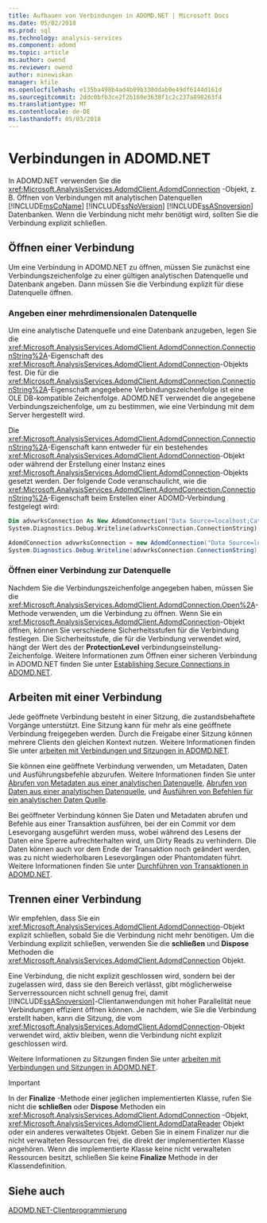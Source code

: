 ```yaml
---
title: Aufbauen von Verbindungen in ADOMD.NET | Microsoft Docs
ms.date: 05/02/2018
ms.prod: sql
ms.technology: analysis-services
ms.component: adomd
ms.topic: article
ms.author: owend
ms.reviewer: owend
author: minewiskan
manager: kfile
ms.openlocfilehash: e135ba498b4ad4b09b330ddab0e49df6144d161d
ms.sourcegitcommit: 2ddc0bfb3ce2f2b160e3638f1c2c237a898263f4
ms.translationtype: MT
ms.contentlocale: de-DE
ms.lasthandoff: 05/03/2018
---
```

# <a name="connections-in-adomdnet"></a>Verbindungen in ADOMD.NET
  In ADOMD.NET verwenden Sie die <xref:Microsoft.AnalysisServices.AdomdClient.AdomdConnection> -Objekt, z. B. Öffnen von Verbindungen mit analytischen Datenquellen [!INCLUDE[msCoName](../../includes/msconame-md.md)] [!INCLUDE[ssNoVersion](../../includes/ssnoversion-md.md)] [!INCLUDE[ssASnoversion](../../includes/ssasnoversion-md.md)] Datenbanken. Wenn die Verbindung nicht mehr benötigt wird, sollten Sie die Verbindung explizit schließen.  
  
## <a name="opening-a-connection"></a>Öffnen einer Verbindung  
 Um eine Verbindung in ADOMD.NET zu öffnen, müssen Sie zunächst eine Verbindungszeichenfolge zu einer gültigen analytischen Datenquelle und Datenbank angeben. Dann müssen Sie die Verbindung explizit für diese Datenquelle öffnen.  
  
### <a name="specifying-a-multidimensional-data-source"></a>Angeben einer mehrdimensionalen Datenquelle  
 Um eine analytische Datenquelle und eine Datenbank anzugeben, legen Sie die <xref:Microsoft.AnalysisServices.AdomdClient.AdomdConnection.ConnectionString%2A>-Eigenschaft des <xref:Microsoft.AnalysisServices.AdomdClient.AdomdConnection>-Objekts fest. Die für die <xref:Microsoft.AnalysisServices.AdomdClient.AdomdConnection.ConnectionString%2A>-Eigenschaft angegebene Verbindungszeichenfolge ist eine OLE DB-kompatible Zeichenfolge. ADOMD.NET verwendet die angegebene Verbindungszeichenfolge, um zu bestimmen, wie eine Verbindung mit dem Server hergestellt wird.  
  
 Die <xref:Microsoft.AnalysisServices.AdomdClient.AdomdConnection.ConnectionString%2A>-Eigenschaft kann entweder für ein bestehendes <xref:Microsoft.AnalysisServices.AdomdClient.AdomdConnection>-Objekt oder während der Erstellung einer Instanz eines <xref:Microsoft.AnalysisServices.AdomdClient.AdomdConnection>-Objekts gesetzt werden. Der folgende Code veranschaulicht, wie die <xref:Microsoft.AnalysisServices.AdomdClient.AdomdConnection.ConnectionString%2A>-Eigenschaft beim Erstellen einer ADOMD-Verbindung festgelegt wird:  
  
```vb  
Dim advwrksConnection As New AdomdConnection("Data Source=localhost;Catalog=AdventureWorksAS")  
System.Diagnostics.Debug.Writeline(advwrksConnection.ConnectionString)  
```  
  
```csharp  
AdomdConnection advwrksConnection = new AdomdConnection("Data Source=localhost;Catalog=AdventureWorksAS");  
System.Diagnostics.Debug.Writeline(advwrksConnection.ConnectionString);  
```  
  
### <a name="opening-a-connection-to-the-data-source"></a>Öffnen einer Verbindung zur Datenquelle  
 Nachdem Sie die Verbindungszeichenfolge angegeben haben, müssen Sie die <xref:Microsoft.AnalysisServices.AdomdClient.AdomdConnection.Open%2A>-Methode verwenden, um die Verbindung zu öffnen. Wenn Sie ein <xref:Microsoft.AnalysisServices.AdomdClient.AdomdConnection>-Objekt öffnen, können Sie verschiedene Sicherheitsstufen für die Verbindung festlegen. Die Sicherheitsstufe, die für die Verbindung verwendet wird, hängt der Wert des der **ProtectionLevel** verbindungseinstellung-Zeichenfolge. Weitere Informationen zum Öffnen einer sicheren Verbindung in ADOMD.NET finden Sie unter [Establishing Secure Connections in ADOMD.NET](../../analysis-services/multidimensional-models-adomd-net-client/connections-in-adomd-net-establishing-secure-connections.md).  
  
## <a name="working-with-a-connection"></a>Arbeiten mit einer Verbindung  
 Jede geöffnete Verbindung besteht in einer Sitzung, die zustandsbehaftete Vorgänge unterstützt. Eine Sitzung kann für mehr als eine geöffnete Verbindung freigegeben werden. Durch die Freigabe einer Sitzung können mehrere Clients den gleichen Kontext nutzen. Weitere Informationen finden Sie unter [arbeiten mit Verbindungen und Sitzungen in ADOMD.NET](../../analysis-services/multidimensional-models-adomd-net-client/connections-in-adomd-net-working-with-connections-and-sessions.md).  
  
 Sie können eine geöffnete Verbindung verwenden, um Metadaten, Daten und Ausführungsbefehle abzurufen. Weitere Informationen finden Sie unter [Abrufen von Metadaten aus einer analytischen Datenquelle](../../analysis-services/multidimensional-models-adomd-net-client/retrieving-metadata-from-an-analytical-data-source.md), [Abrufen von Daten aus einer analytischen Datenquelle](../../analysis-services/multidimensional-models-adomd-net-client/retrieving-data-from-an-analytical-data-source.md), und [Ausführen von Befehlen für ein analytischen Daten Quelle](../../analysis-services/multidimensional-models-adomd-net-client/executing-commands-against-an-analytical-data-source.md).  
  
 Bei geöffneter Verbindung können Sie Daten und Metadaten abrufen und Befehle aus einer Transaktion ausführen, bei der ein Commit vor dem Lesevorgang ausgeführt werden muss, wobei während des Lesens der Daten eine Sperre aufrechterhalten wird, um Dirty Reads zu verhindern. Die Daten können auch vor dem Ende der Transaktion noch geändert werden, was zu nicht wiederholbaren Lesevorgängen oder Phantomdaten führt. Weitere Informationen finden Sie unter [Durchführen von Transaktionen in ADOMD.NET](../../analysis-services/multidimensional-models-adomd-net-client/connections-in-adomd-net-performing-transactions.md).  
  
## <a name="closing-a-connection"></a>Trennen einer Verbindung  
 Wir empfehlen, dass Sie ein <xref:Microsoft.AnalysisServices.AdomdClient.AdomdConnection>-Objekt explizit schließen, sobald Sie die Verbindung nicht mehr benötigen. Um die Verbindung explizit schließen, verwenden Sie die **schließen** und **Dispose** Methoden die <xref:Microsoft.AnalysisServices.AdomdClient.AdomdConnection> Objekt.  
  
 Eine Verbindung, die nicht explizit geschlossen wird, sondern bei der zugelassen wird, dass sie den Bereich verlässt, gibt möglicherweise Serverressourcen nicht schnell genug frei, damit [!INCLUDE[ssASnoversion](../../includes/ssasnoversion-md.md)]-Clientanwendungen mit hoher Parallelität neue Verbindungen effizient öffnen können. Je nachdem, wie Sie die Verbindung erstellt haben, kann die Sitzung, die vom <xref:Microsoft.AnalysisServices.AdomdClient.AdomdConnection>-Objekt verwendet wird, aktiv bleiben, wenn die Verbindung nicht explizit geschlossen wird.  
  
 Weitere Informationen zu Sitzungen finden Sie unter [arbeiten mit Verbindungen und Sitzungen in ADOMD.NET](../../analysis-services/multidimensional-models-adomd-net-client/connections-in-adomd-net-working-with-connections-and-sessions.md).  
  
> [!IMPORTANT]  
>  In der **Finalize** -Methode einer jeglichen implementierten Klasse, rufen Sie nicht die **schließen** oder **Dispose** Methoden ein <xref:Microsoft.AnalysisServices.AdomdClient.AdomdConnection> -Objekt, <xref:Microsoft.AnalysisServices.AdomdClient.AdomdDataReader> Objekt oder ein anderes verwaltetes Objekt. Geben Sie in einem Finalizer nur die nicht verwalteten Ressourcen frei, die direkt der implementierten Klasse angehören. Wenn die implementierte Klasse keine nicht verwalteten Ressourcen besitzt, schließen Sie keine **Finalize** Methode in der Klassendefinition.  
  
## <a name="see-also"></a>Siehe auch  
 [ADOMD.NET-Clientprogrammierung](../../analysis-services/multidimensional-models-adomd-net-client/adomd-net-client-programming.md)  
  
  

